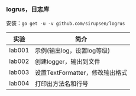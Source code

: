 ### logrus，日志库
安装：`go get -u -v github.com/sirupsen/logrus`

|实验|简介|
|---|---|
|lab001|示例(输出log，设置log等级)|
|lab002|创建logger，输出到文件|
|lab003|设置TextFormatter，修改输出格式|
|lab004|打印出方法名和行号|